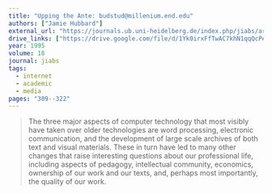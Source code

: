 ```yaml
---
title: "Upping the Ante: budstud@millenium.end.edu"
authors: ["Jamie Hubbard"]
external_url: "https://journals.ub.uni-heidelberg.de/index.php/jiabs/article/view/8839/2746/8647"
drive_links: ["https://drive.google.com/file/d/1Yk0irxFfTwAC7khN1qqQcPejgUQcIbAN/view?usp=drivesdk"]
year: 1995
volume: 18
journal: jiabs
tags:
  - internet
  - academic
  - media
pages: "309--322"
---
```


> The three major aspects of computer technology that most visibly have taken over older technologies are word processing, electronic communication, and the development of large scale archives of both text and visual materials.
> These in turn have led to many other changes that raise interesting questions about our professional life, including aspects of pedagogy, intellectual community, economics, ownership of our work and our texts, and, perhaps most importantly, the quality of our work.

